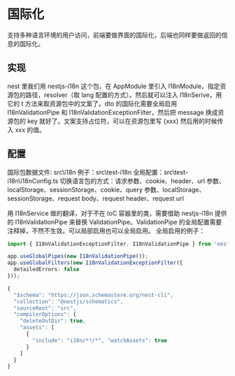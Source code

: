 # 国际化

支持多种语言环境的用户访问，前端要做界面的国际化，后端也同样要做返回的信息的国际化。

## 实现

nest 里我们用 nestjs-i18n 这个包，在 AppModule 里引入 I18nModule，指定资源包的路径，resolver（取 lang 配置的方式）。然后就可以注入 I18nSerive，用它的 t 方法来取资源包中的文案了。dto 的国际化需要全局启用 I18nValidationPipe 和 I18nValidationExceptionFilter，然后把 message 换成资源包的 key 就好了。文案支持占位符，可以在资源包里写 {xxx} 然后用的时候传入 xxx 的值。

## 配置

国际包数据文件: src\i18n
例子：src\test-i18n
全局配置：src\test-i18n\i18nConfig.ts
切换语言包的方式：请求参数、cookie、header、url 参数、localStorage、sessionStorage、cookie、query 参数、localStorage、sessionStorage、request body、request header、request url

用 I18nService 做的翻译，对于不在 IoC 容器里的类，需要借助 nestjs-i18n 提供的 I18nValidationPipe 来替换 ValidationPipe。ValidationPipe 的全局配置需要注释掉，不然不生效。可以局部启用也可以全局启用。
全局启用的例子：

```ts :main.ts
import { I18nValidationExceptionFilter, I18nValidationPipe } from 'nestjs-i18n';

app.useGlobalPipes(new I18nValidationPipe());
app.useGlobalFilters(new I18nValidationExceptionFilter({
  detailedErrors: false
}));
```

```ts :nest-cli.json
{
  "$schema": "https://json.schemastore.org/nest-cli",
  "collection": "@nestjs/schematics",
  "sourceRoot": "src",
  "compilerOptions": {
    "deleteOutDir": true,
    "assets": [
      {
        "include": "i18n/**/*", "watchAssets": true
      }
    ]
  }
}

```
